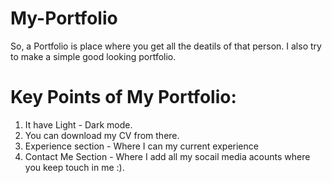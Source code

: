 # My-Portfolio
So, a Portfolio is place where you get all the deatils of that person. I also try to make a simple good looking portfolio.
# Key Points of My Portfolio:
1. It have Light - Dark mode.
2. You can download my CV from there.
3. Experience section - Where I can my current experience 
4. Contact Me Section - Where I add all my socail media acounts where you keep touch in me :).
